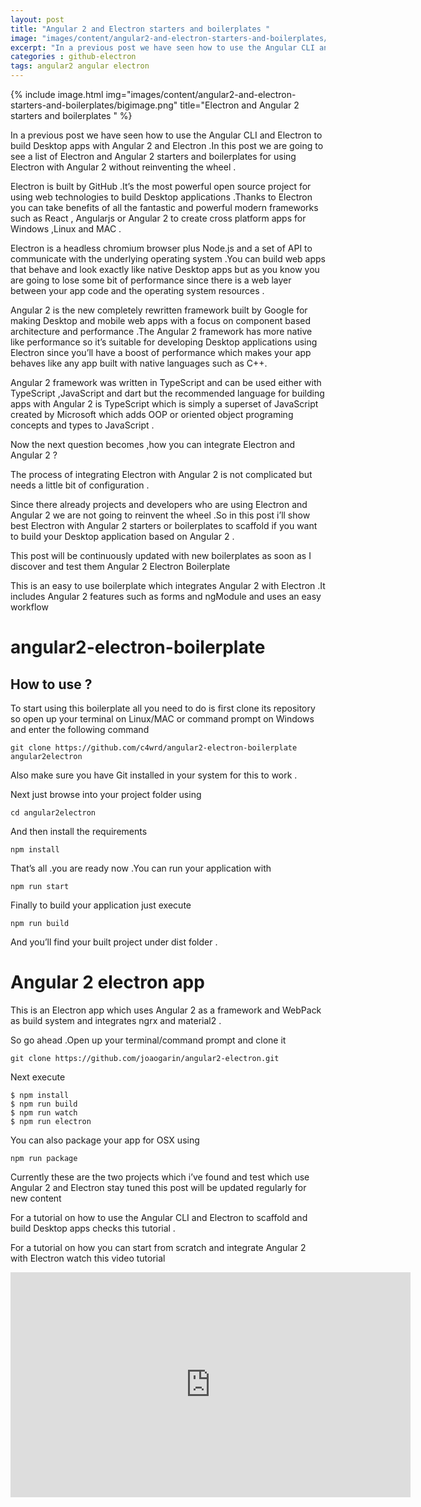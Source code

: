 ```yaml
---
layout: post
title: "Angular 2 and Electron starters and boilerplates "
image: "images/content/angular2-and-electron-starters-and-boilerplates/titleimage.png"
excerpt: "In a previous post we have seen how to use the Angular CLI and Electron to build Desktop apps with Angular 2 and Electron .In this post we are going to see a list of Electron and Angular 2 starters and boilerplates for using Electron with Angular 2 without reinventing the wheel ."
categories : github-electron
tags: angular2 angular electron 
---
```


{% include image.html
   img="images/content/angular2-and-electron-starters-and-boilerplates/bigimage.png"
       title="Electron and Angular 2 starters and boilerplates "
%}


In a previous post we have seen how to use the Angular CLI and Electron to build Desktop apps with Angular 2 and Electron .In this post we are going to see a list of Electron and Angular 2 starters and boilerplates for using Electron with Angular 2 without reinventing the wheel . 

Electron is built by GitHub .It’s the most powerful open source project for using web technologies to build Desktop applications .Thanks to Electron you can take benefits of all the fantastic and powerful modern frameworks such as React , Angularjs or Angular 2 to create cross platform apps for Windows ,Linux and MAC .

Electron is a headless chromium browser plus Node.js and a set of API to communicate with the underlying operating system .You can build web apps that behave and look exactly like native Desktop apps but as you know you are going to lose some bit of performance since there is a web layer between your app code and the operating system resources .

Angular 2 is the new completely rewritten framework built by Google for making Desktop and mobile web apps with a focus on component based architecture and performance .The Angular 2 framework has more native like performance so it’s suitable for developing Desktop applications using Electron since you’ll have a boost of performance which makes your app behaves like any app built with native languages such as C++.

Angular 2 framework was written in TypeScript and can be used either with TypeScript ,JavaScript and dart but the recommended language for building apps with Angular 2 is TypeScript which is simply a superset of JavaScript created by Microsoft which adds OOP or oriented object programing concepts and types to JavaScript .

Now the next question becomes ,how you can integrate Electron and Angular 2 ? 

The process of integrating Electron with Angular 2 is not complicated but needs a little bit of configuration .

Since there already projects and developers who are using Electron and Angular 2 we are not going to reinvent the wheel .So in this post i’ll show best Electron with Angular 2 starters or boilerplates to scaffold if you want to build your Desktop application based on Angular 2 .

This post will be continuously updated with new boilerplates as soon as I discover and test them Angular 2 Electron Boilerplate

This is an easy to use boilerplate which integrates Angular 2 with Electron .It includes Angular 2 features such as forms and ngModule and uses an easy workflow 

# angular2-electron-boilerplate

## How to use ?

To start using this boilerplate all you need to do is first clone its repository so open up your terminal on Linux/MAC or command prompt on Windows and enter the following command

    git clone https://github.com/c4wrd/angular2-electron-boilerplate angular2electron

Also make sure you have Git installed in your system for this to work .

Next  just browse into your project folder using

    cd angular2electron

And then install the requirements 

    npm install 

That’s all .you are ready now .You can run your application with

    npm run start

Finally to build your application just execute 

    npm run build

And you’ll find your built project under dist folder .

# Angular 2 electron app

This is an Electron app which uses Angular 2 as a framework and WebPack as build system and integrates ngrx and material2 .

So go ahead .Open up your terminal/command prompt and clone it 

    git clone https://github.com/joaogarin/angular2-electron.git

Next execute
 
    $ npm install
    $ npm run build
    $ npm run watch
    $ npm run electron

You can also package your app for OSX using 

    npm run package

Currently these are the two projects which i’ve found and test which use Angular 2 and Electron stay tuned this post will be updated regularly for new content 

For a tutorial on how to use the Angular CLI and Electron to scaffold and build Desktop apps checks this tutorial .

For a tutorial on how you can start from scratch and integrate Angular 2 with Electron watch this video tutorial 

<iframe width="640" height="360" src="https://www.youtube.com/embed/8TS2umFMB9Q" frameborder="0" allowfullscreen></iframe>






